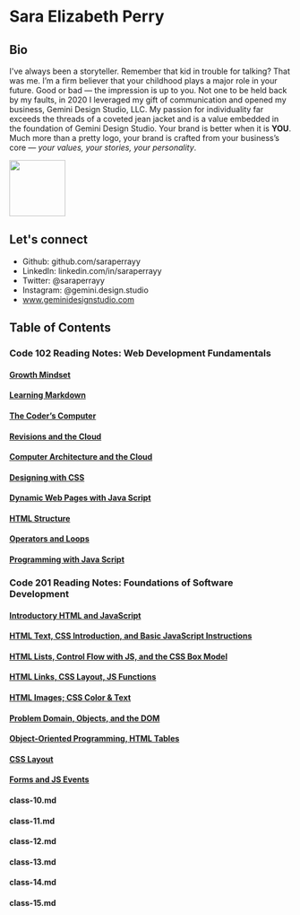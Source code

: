 # Sara Elizabeth Perry

## Bio

I've always been a storyteller. Remember that kid in trouble for talking? That was me. I’m a firm believer that your childhood plays a major role in your future. Good or bad — the impression is up to you. Not one to be held back by my faults, in 2020 I leveraged my gift of communication and opened my business, Gemini Design Studio, LLC. My passion for individuality far exceeds the threads of a coveted jean jacket and is a value embedded in the foundation of Gemini Design Studio. Your brand is better when it is **YOU**. Much more than a pretty logo, your brand is crafted from your business’s core — *your values, your stories, your personality*.  

<img src="https://user-images.githubusercontent.com/80362565/111243517-3478f980-85cf-11eb-8683-c39d3f891e29.jpg" width="100">

## Let's connect

* Github: github.com/saraperrayy
* LinkedIn: linkedin.com/in/saraperrayy
* Twitter: @saraperrayy
* Instagram: @gemini.design.studio
* www.geminidesignstudio.com

## Table of Contents

### Code 102 Reading Notes: Web Development Fundamentals

#### [Growth Mindset](Growth-Mindset.md)

#### [Learning Markdown](Learning-Markdown.md)

#### [The Coder’s Computer](The-Coders-Computer.md)

#### [Revisions and the Cloud](Revisions-and-the-cloud.md)

#### [Computer Architecture and the Cloud](computer-architecture-and-logic.md)

#### [Designing with CSS](designing-with-css.md)

#### [Dynamic Web Pages with Java Script](dynamic-web-pages-with-JavaScript.md)

#### [HTML Structure](html-structure.md)

#### [Operators and Loops](operators-and-loops.md)

#### [Programming with Java Script](programming-with-javascript.md)

### Code 201 Reading Notes: Foundations of Software Development

#### [Introductory HTML and JavaScript](class-01.md)

#### [HTML Text, CSS Introduction, and Basic JavaScript Instructions](class-02.md)

#### [HTML Lists, Control Flow with JS, and the CSS Box Model](class-03.md)

#### [HTML Links, CSS Layout, JS Functions](class-04.md)

#### [HTML Images; CSS Color & Text](class-05.md)

#### [Problem Domain, Objects, and the DOM](class-06.md)

#### [Object-Oriented Programming, HTML Tables](class-07.md) 

#### [CSS Layout](class-08.md)

#### [Forms and JS Events](class-09.md)

#### class-10.md

#### class-11.md

#### class-12.md

#### class-13.md

#### class-14.md

#### class-15.md
